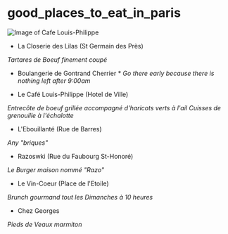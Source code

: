 good_places_to_eat_in_paris
===========================

![Image of Cafe Louis-Philippe](http://rely.io/lp.jpg)


* La Closerie des Lilas (St Germain des Près)

*Tartares de Boeuf finement coupé*

* Boulangerie de Gontrand Cherrier *
*Go there early because there is nothing left after 9:00am*

* Le Café Louis-Philippe (Hotel de Ville)

*Entrecôte de boeuf grillée accompagné d'haricots verts à l'ail*
*Cuisses de grenouille à l'échalotte*

* L'Ebouillanté (Rue de Barres)

*Any "briques"*

* Razoswki (Rue du Faubourg St-Honoré)

*Le Burger maison nommé "Razo"*

* Le Vin-Coeur (Place de l'Etoile)

*Brunch gourmand tout les Dimanches à 10 heures*

* Chez Georges

*Pieds de Veaux marmiton*
